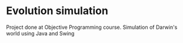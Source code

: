 # Evolution simulation
Project done at Objective Programming course. Simulation of Darwin's world using Java and Swing
